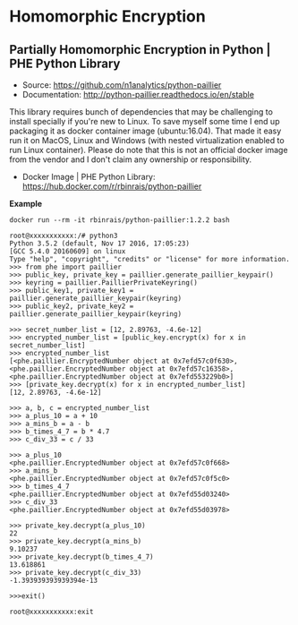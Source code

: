 # Homomorphic Encryption

## Partially Homomorphic Encryption in Python | PHE Python Library
* Source: https://github.com/n1analytics/python-paillier
* Documentation: http://python-paillier.readthedocs.io/en/stable

This library requires bunch of dependencies that may be challenging to install specially if you're new to Linux. To save 
myself some time I end up packaging it as docker container image (ubuntu:16.04). That made it easy run it on MacOS, Linux 
and Windows (with nested virtualization enabled to run Linux container). Please do note that this is not an official docker image from the 
vendor and I don't claim any ownership or responsibility.

* Docker Image | PHE Python Library: https://hub.docker.com/r/rbinrais/python-paillier

**Example**

```
docker run --rm -it rbinrais/python-paillier:1.2.2 bash

root@xxxxxxxxxxx:/# python3
Python 3.5.2 (default, Nov 17 2016, 17:05:23) 
[GCC 5.4.0 20160609] on linux
Type "help", "copyright", "credits" or "license" for more information.
>>> from phe import paillier
>>> public_key, private_key = paillier.generate_paillier_keypair()
>>> keyring = paillier.PaillierPrivateKeyring()
>>> public_key1, private_key1 = paillier.generate_paillier_keypair(keyring)
>>> public_key2, private_key2 = paillier.generate_paillier_keypair(keyring)

>>> secret_number_list = [12, 2.89763, -4.6e-12] 
>>> encrypted_number_list = [public_key.encrypt(x) for x in secret_number_list]
>>> encrypted_number_list
[<phe.paillier.EncryptedNumber object at 0x7efd57c0f630>, <phe.paillier.EncryptedNumber object at 0x7efd57c16358>, <phe.paillier.EncryptedNumber object at 0x7efd553229b0>]
>>> [private_key.decrypt(x) for x in encrypted_number_list]
[12, 2.89763, -4.6e-12]

>>> a, b, c = encrypted_number_list
>>> a_plus_10 = a + 10
>>> a_mins_b = a - b 
>>> b_times_4_7 = b * 4.7 
>>> c_div_33 = c / 33

>>> a_plus_10
<phe.paillier.EncryptedNumber object at 0x7efd57c0f668>
>>> a_mins_b
<phe.paillier.EncryptedNumber object at 0x7efd57c0f5c0>
>>> b_times_4_7
<phe.paillier.EncryptedNumber object at 0x7efd55d03240>
>>> c_div_33 
<phe.paillier.EncryptedNumber object at 0x7efd55d03978>

>>> private_key.decrypt(a_plus_10)
22
>>> private_key.decrypt(a_mins_b) 
9.10237
>>> private_key.decrypt(b_times_4_7)
13.618861
>>> private_key.decrypt(c_div_33)   
-1.393939393939394e-13

>>>exit()

root@xxxxxxxxxxx:exit
```

